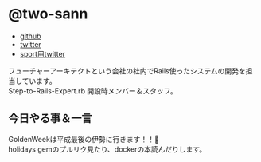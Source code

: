 # @two-sann


- [github](https://github.com/ttwo32)
- [twitter](https://twitter.com/two_sann)
- [sport用twitter](https://twitter.com/RedsfanE)

フューチャーアーキテクトという会社の社内でRails使ったシステムの開発を担当しています。  
Step-to-Rails-Expert.rb 開設時メンバー＆スタッフ。


## 今日やる事＆一言

GoldenWeekは平成最後の伊勢に行きます！！:rocket:  
holidays gemのプルリク見たり、dockerの本読んだりします。
